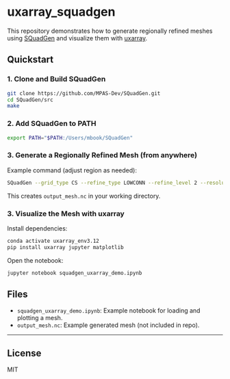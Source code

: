 # uxarray_squadgen

This repository demonstrates how to generate regionally refined meshes using [SQuadGen](https://github.com/MPAS-Dev/SQuadGen) and visualize them with [uxarray](https://github.com/UXARRAY/uxarray).

## Quickstart

### 1. Clone and Build SQuadGen
```sh
git clone https://github.com/MPAS-Dev/SQuadGen.git
cd SQuadGen/src
make
```

### 2. Add SQuadGen to PATH
```sh
export PATH="$PATH:/Users/mbook/SQuadGen"
```

### 3. Generate a Regionally Refined Mesh (from anywhere)
Example command (adjust region as needed):
```sh
SQuadGen --grid_type CS --refine_type LOWCONN --refine_level 2 --resolution 10 --output output_mesh.nc --refine_rect "-110.0,35.0,-105.0,40.0,2"
```
This creates `output_mesh.nc` in your working directory.

### 3. Visualize the Mesh with uxarray
Install dependencies:
```sh
conda activate uxarray_env3.12
pip install uxarray jupyter matplotlib
```

Open the notebook:
```sh
jupyter notebook squadgen_uxarray_demo.ipynb
```

## Files
- `squadgen_uxarray_demo.ipynb`: Example notebook for loading and plotting a mesh.
- `output_mesh.nc`: Example generated mesh (not included in repo).

---

## License
MIT
